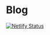 
# Blog

[![Netlify Status](https://api.netlify.com/api/v1/badges/db3a3961-5a31-4e17-b2e6-232061e77e6f/deploy-status)](https://app.netlify.com/sites/michael-mior/deploys)
